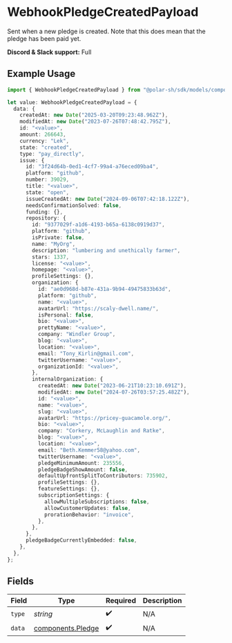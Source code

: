 # WebhookPledgeCreatedPayload

Sent when a new pledge is created. Note that this does mean that the pledge has been paid yet.

**Discord & Slack support:** Full

## Example Usage

```typescript
import { WebhookPledgeCreatedPayload } from "@polar-sh/sdk/models/components/webhookpledgecreatedpayload.js";

let value: WebhookPledgeCreatedPayload = {
  data: {
    createdAt: new Date("2025-03-20T09:23:48.962Z"),
    modifiedAt: new Date("2023-07-26T07:48:42.795Z"),
    id: "<value>",
    amount: 266643,
    currency: "Lek",
    state: "created",
    type: "pay_directly",
    issue: {
      id: "3f24d64b-0ed1-4cf7-99a4-a76eced09ba4",
      platform: "github",
      number: 39029,
      title: "<value>",
      state: "open",
      issueCreatedAt: new Date("2024-09-06T07:42:18.122Z"),
      needsConfirmationSolved: false,
      funding: {},
      repository: {
        id: "9377029f-a1d6-4193-b65a-6138c0919d37",
        platform: "github",
        isPrivate: false,
        name: "MyOrg",
        description: "lumbering and unethically farmer",
        stars: 1337,
        license: "<value>",
        homepage: "<value>",
        profileSettings: {},
        organization: {
          id: "ae0d968d-b87e-431a-9b94-49475833b63d",
          platform: "github",
          name: "<value>",
          avatarUrl: "https://scaly-dwell.name/",
          isPersonal: false,
          bio: "<value>",
          prettyName: "<value>",
          company: "Windler Group",
          blog: "<value>",
          location: "<value>",
          email: "Tony_Kirlin@gmail.com",
          twitterUsername: "<value>",
          organizationId: "<value>",
        },
        internalOrganization: {
          createdAt: new Date("2023-06-21T10:23:10.691Z"),
          modifiedAt: new Date("2024-07-26T03:57:25.482Z"),
          id: "<value>",
          name: "<value>",
          slug: "<value>",
          avatarUrl: "https://pricey-guacamole.org/",
          bio: "<value>",
          company: "Corkery, McLaughlin and Ratke",
          blog: "<value>",
          location: "<value>",
          email: "Beth.Kemmer58@yahoo.com",
          twitterUsername: "<value>",
          pledgeMinimumAmount: 235556,
          pledgeBadgeShowAmount: false,
          defaultUpfrontSplitToContributors: 735902,
          profileSettings: {},
          featureSettings: {},
          subscriptionSettings: {
            allowMultipleSubscriptions: false,
            allowCustomerUpdates: false,
            prorationBehavior: "invoice",
          },
        },
      },
      pledgeBadgeCurrentlyEmbedded: false,
    },
  },
};
```

## Fields

| Field                                                  | Type                                                   | Required                                               | Description                                            |
| ------------------------------------------------------ | ------------------------------------------------------ | ------------------------------------------------------ | ------------------------------------------------------ |
| `type`                                                 | *string*                                               | :heavy_check_mark:                                     | N/A                                                    |
| `data`                                                 | [components.Pledge](../../models/components/pledge.md) | :heavy_check_mark:                                     | N/A                                                    |